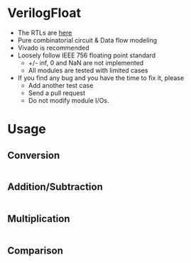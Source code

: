 # VerilogFloat
- The RTLs are [here]()
- Pure combinatorial circuit & Data flow modeling
- Vivado is recommended
- Loosely follow IEEE 756 floating point standard
  - +/- inf, 0 and NaN are not implemented
  - All modules are tested with limited cases
- If you find any bug and you have the time to fix it, please
  - Add another test case
  - Send a pull request
  - Do not modify module I/Os.

# Usage

## Conversion
```Verilog

```

## Addition/Subtraction
```Verilog

```

## Multiplication
```Verilog

```

## Comparison
```Verilog

```
